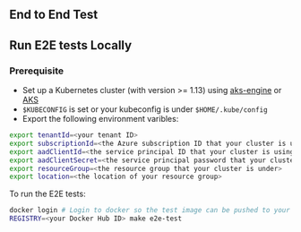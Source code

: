 ## End to End Test

## Run E2E tests Locally
### Prerequisite
- Set up a Kubernetes cluster (with version >= 1.13) using [aks-engine](https://github.com/Azure/aks-engine) or [AKS](https://docs.microsoft.com/en-us/azure/aks/)
- `$KUBECONFIG` is set or your kubeconfig is under `$HOME/.kube/config`
- Export the following environment varibles:
```bash
export tenantId=<your tenant ID>
export subscriptionId=<the Azure subscription ID that your cluster is under>
export aadClientId=<the service principal ID that your cluster is using>
export aadClientSecret=<the service principal password that your cluster is using>
export resourceGroup=<the resource group that your cluster is under>
export location=<the location of your resource group>
```

To run the E2E tests:

```bash
docker login # Login to docker so the test image can be pushed to your Docker Hub
REGISTRY=<your Docker Hub ID> make e2e-test
```
